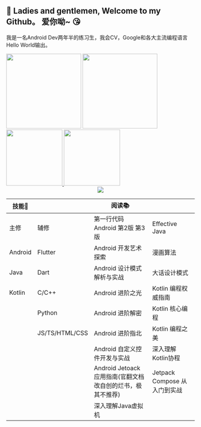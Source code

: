 ## 👋 Ladies and gentlemen, Welcome to my Github。 爱你呦~ 😘

我是一名Android Dev两年半的练习生，我会CV，Google和各大主流编程语言Hello World输出。
<div>
  <img height="200px" width=”50%“ src="https://github-readme-stats.vercel.app/api?username=TooWhiteT&show_icons=true&count_private=true&hide=contribs,issues&theme=vue-dark&include_all_commits=true&bg_color=140DEG,4facfe,00f2fe&hide_border=true&locale=cn&icon_color=00f2fe&text_color=ffffff&title_color=e2af598"/>
  <img height="200px" width=”50%“ src="https://github-readme-stats.vercel.app/api/top-langs/?username=TooWhiteT&layout=compact&hide_title=true&bg_color=140DEG,4facfe,00f2fe&hide_border=true&text_color=ffffff"/>
</div>
<div>
  <a href="https://github.com/TooWhiteT/DailyAlgorithms">
    <img height="150px" src="https://github-readme-stats.vercel.app/api/pin/?username=TooWhiteT&repo=dailyAlgorithms&show_owner=true&theme=vue-dark&hide_border=true"/>
  </a>
  <a href="https://github.com/TooWhiteT/NoBugDictionary">
    <img height="150px" src="https://github-readme-stats.vercel.app/api/pin/?username=TooWhiteT&repo=NoBugDictionary&show_owner=true&theme=vue-dark&hide_border=true"/>
  </a>
</div>
<div align="center">
  <img src="https://github-readme-activity-graph.cyclic.app/graph?username=TooWhiteT&theme=tokyo-night&hide_border=true&custom_title=TooWhiteT&radius=16"/>
</div>

| 技能🌳    |                | 阅读📚                                   |                        |
|---------|----------------|----------------------------------------|------------------------|
| 主修      | 辅修             | 第一行代码 Android 第2版 第3版                  | Effective Java         |
| Android | Flutter        | Android 开发艺术探索                         | 漫画算法                   |
| Java    | Dart           | Android 设计模式解析与实战                      | 大话设计模式                 |
| Kotlin  | C/C++          | Android 进阶之光                           | Kotlin 编程权威指南          |
|         | Python         | Android 进阶解密                           | Kotlin 核心编程            |
|         | JS/TS/HTML/CSS | Android 进阶指北                           | Kotlin 编程之美            |
|         |                | Android 自定义控件开发与实战                     | 深入理解Kotlin协程           |
|         |                | Android Jetoack 应用指南(官翻文档改自创的烂书，极其不推荐) | Jetpack Compose 从入门到实战 |
|         |                | 深入理解Java虚拟机                            |                        |


